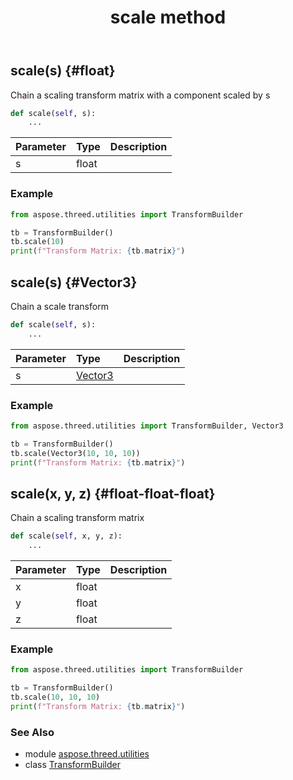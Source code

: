 ﻿---
title: scale method
second_title: Aspose.3D for Python via .NET API References
description: 
type: docs
weight: 120
url: /python-net/aspose.threed.utilities/transformbuilder/scale/
is_root: false
---

## scale(s) {#float}

Chain a scaling transform matrix with a component scaled by s



```python
def scale(self, s):
    ...
```


| Parameter | Type | Description |
| :- | :- | :- |
| s | float |  |

### Example 


```python
from aspose.threed.utilities import TransformBuilder

tb = TransformBuilder()
tb.scale(10)
print(f"Transform Matrix: {tb.matrix}")

```


## scale(s) {#Vector3}

Chain a scale transform



```python
def scale(self, s):
    ...
```


| Parameter | Type | Description |
| :- | :- | :- |
| s | [Vector3](/3d/python-net/aspose.threed.utilities/vector3) |  |

### Example 


```python
from aspose.threed.utilities import TransformBuilder, Vector3

tb = TransformBuilder()
tb.scale(Vector3(10, 10, 10))
print(f"Transform Matrix: {tb.matrix}")

```


## scale(x, y, z) {#float-float-float}

Chain a scaling transform matrix



```python
def scale(self, x, y, z):
    ...
```


| Parameter | Type | Description |
| :- | :- | :- |
| x | float |  |
| y | float |  |
| z | float |  |

### Example 


```python
from aspose.threed.utilities import TransformBuilder

tb = TransformBuilder()
tb.scale(10, 10, 10)
print(f"Transform Matrix: {tb.matrix}")

```



### See Also
* module [aspose.threed.utilities](../../)
* class [TransformBuilder](/3d/python-net/aspose.threed.utilities/transformbuilder)
